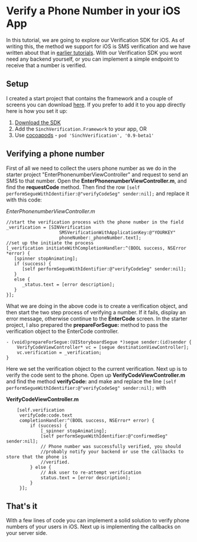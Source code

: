 # Verify a Phone Number in your iOS App
In this tutorial, we are going to explore our Verification SDK for iOS. As of writing this, the method we support for iOS is SMS verification and we have written about that in [earlier tutorials](https://www.sinch.com/tutorials/build-two-factor-authentication-system-pt-2/). With our Verification SDK you wont need any backend yourself, or you can implement a simple endpoint to receive that a number is verified. 

## Setup
I created a start project that contains the framework and a couple of screens you can download [here](https://github.com/sinch/ios-verification-tutorial). If you prefer to add it to you app directly here is how you set it up:

1. [Download the SDK](http://sinch.com/download/)
2. Add the `SinchVerification.Framework` to your app, OR
3. Use [cocoapods](http://cocoapods.org) - `pod 'SinchVerification', '0.9-beta1'` 

## Verifying a phone number
First of all we need to collect the users phone number as we do in the starter project "EnterPhonenumberViewController" and request to send an SMS to that number. Open the **EnterPhonenumberViewController.m**, and find the **requestCode** method. Then find the row `[self performSegueWithIdentifier:@"verifyCodeSeg" sender:nil];` and replace it with this code:

*EnterPhonenumberViewController.m*

```
//start the verification process with the phone number in the field
_verification = [SINVerification 
 					SMSVerificationWithApplicationKey:@"YOURKEY" 
 					phoneNumber:_phoneNumber.text];
//set up the initiate the process
[_verification initiateWithCompletionHandler:^(BOOL success, NSError *error) {
   [spinner stopAnimating];
   if (success) {
      [self performSegueWithIdentifier:@"verifyCodeSeg" sender:nil];
   }
   else {
      _status.text = [error description];
   }
}];
```

What we are doing in the above code is to create a verification object, and then start the two step process of verifying a number. If it fails, display an error message, otherwise continue to the **EnterCode** screen. In the starter project, I also prepared the **prepareForSegue:** method to pass the verification object to the EnterCode controller.

```
- (void)prepareForSegue:(UIStoryboardSegue *)segue sender:(id)sender {
    VerifyCodeViewController* vc = [segue destinationViewController];
    vc.verification = _verification;
}
```

Here we set the verification object to the current verification. Next up is to verify the code sent to the phone. Open up **VerifyCodeViewController.m** and find the method **verifyCode:** and make and replace the line `[self performSegueWithIdentifier:@"verifyCodeSeg" sender:nil];` with 

**VerifyCodeViewController.m**

```
    [self.verification
     verifyCode:code.text
     completionHandler:^(BOOL success, NSError* error) {
         if (success) {
             [_spinner stopAnimating];
             [self performSegueWithIdentifier:@"confirmedSeg" sender:nil];
             // Phone number was successfully verified, you should 
             //probably notify your backend or use the callbacks to store that the phone is
             //verified.
         } else {
             // Ask user to re-attempt verification
             status.text = [error description];
         }
     }];
```

## That's it
With a few lines of code you can implement a solid solution to verify phone numbers of your users in iOS. Next up is implementing the callbacks on your server side. 
